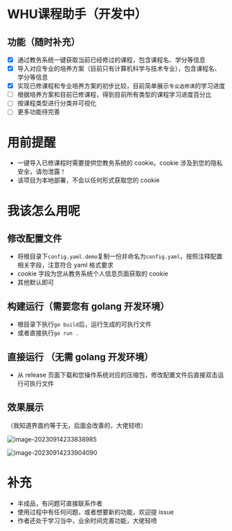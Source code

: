 # WHU课程助手（开发中）
## 功能（随时补充）
- [x] 通过教务系统一键获取当前已经修过的课程，包含课程名、学分等信息
- [x] 导入对应专业的培养方案（目前只有计算机科学与技术专业），包含课程名、学分等信息
- [x] 实现已修课程和专业培养方案的初步比较，目前简单展示`专业选修课`的学习进度
- [ ] 根据培养方案和目前已修课程，得到目前所有类型的课程学习进度百分比
- [ ] 按课程类型进行分类并可视化
- [ ] 更多功能待完善
# 用前提醒
- 一键导入已修课程时需要提供您教务系统的 cookie。cookie 涉及到您的隐私安全，请勿泄露！
- 该项目为本地部署，不会以任何形式获取您的 cookie

# 我该怎么用呢
## 修改配置文件
- 将根目录下`config.yaml.demo`复制一份并命名为`config.yaml`，按照注释配置相关字段，注意符合 yaml 格式要求
- cookie 字段为您从教务系统个人信息页面获取的 cookie
- 其他默认即可
## 构建运行（需要您有 golang 开发环境）
- 根目录下执行`go build`后，运行生成的可执行文件
- 或者直接执行`go run .`
## 直接运行 （无需 golang 开发环境）
- 从 release 页面下载和您操作系统对应的压缩包，修改配置文件后直接双击运行可执行文件

## 效果展示

（我知道界面约等于无，后面会改善的，大佬轻喷）

![image-20230914233838985](https://img.fordece.cn/imgs/2023/09/image-20230914233838985.png)



![image-20230914233904090](https://img.fordece.cn/imgs/2023/09/image-20230914233904090.png)

# 补充
- 半成品，有问题可直接联系作者
- 使用过程中有任何问题，或者想要新的功能，欢迎提 issue
- 作者还处于学习当中，业余时间完善功能，大佬轻喷
